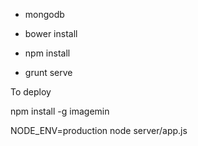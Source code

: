 - mongodb

- bower install
- npm install


- grunt serve

To deploy

npm install -g imagemin 

NODE_ENV=production node server/app.js 

